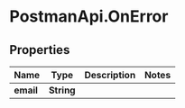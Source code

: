 # PostmanApi.OnError

## Properties

Name | Type | Description | Notes
------------ | ------------- | ------------- | -------------
**email** | **String** |  | 


